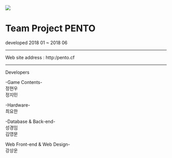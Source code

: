 <p ><img src="http://ec2-13-125-219-201.ap-northeast-2.compute.amazonaws.com/images/web/aaa222.png"></p>

<h1>
Team Project  PENTO
</h1>

developed 2018 01 ~ 2018 06 
<hr>
Web site address : http:/pento.cf
<hr>
Developers

-Game Contents- <br>
정현우<br>
정지민
<br>

-Hardware-<br>
최요한
<br>

-Database & Back-end-<br>
성경임<br>
김영문
<br>

Web Front-end & Web Design-<br>
강상운

